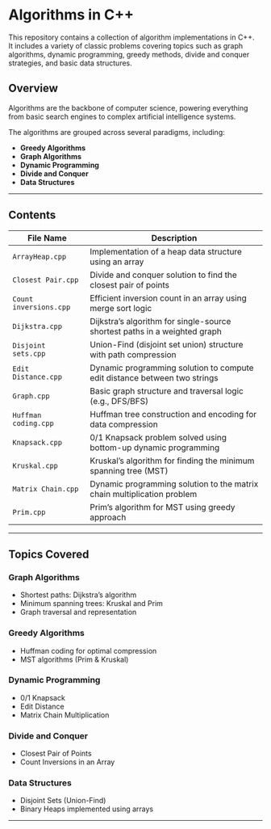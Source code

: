 # Algorithms in C++

This repository contains a collection of algorithm implementations in C++.  
It includes a variety of classic problems covering topics such as graph algorithms, dynamic programming, greedy methods, divide and conquer strategies, and basic data structures.  

##  Overview

Algorithms are the backbone of computer science, powering everything from basic search engines to complex artificial intelligence systems.  

The algorithms are grouped across several paradigms, including:

- **Greedy Algorithms**
- **Graph Algorithms**
- **Dynamic Programming**
- **Divide and Conquer**
- **Data Structures**

---

## Contents

| File Name              | Description |
|------------------------|-------------|
| `ArrayHeap.cpp`        | Implementation of a heap data structure using an array |
| `Closest Pair.cpp`     | Divide and conquer solution to find the closest pair of points |
| `Count inversions.cpp` | Efficient inversion count in an array using merge sort logic |
| `Dijkstra.cpp`         | Dijkstra’s algorithm for single-source shortest paths in a weighted graph |
| `Disjoint sets.cpp`    | Union-Find (disjoint set union) structure with path compression |
| `Edit Distance.cpp`    | Dynamic programming solution to compute edit distance between two strings |
| `Graph.cpp`            | Basic graph structure and traversal logic (e.g., DFS/BFS) |
| `Huffman coding.cpp`   | Huffman tree construction and encoding for data compression |
| `Knapsack.cpp`         | 0/1 Knapsack problem solved using bottom-up dynamic programming |
| `Kruskal.cpp`          | Kruskal’s algorithm for finding the minimum spanning tree (MST) |
| `Matrix Chain.cpp`     | Dynamic programming solution to the matrix chain multiplication problem |
| `Prim.cpp`             | Prim’s algorithm for MST using greedy approach |

---
## Topics Covered

### Graph Algorithms
- Shortest paths: Dijkstra’s algorithm
- Minimum spanning trees: Kruskal and Prim
- Graph traversal and representation

### Greedy Algorithms
- Huffman coding for optimal compression
- MST algorithms (Prim & Kruskal)

### Dynamic Programming
- 0/1 Knapsack
- Edit Distance
- Matrix Chain Multiplication

### Divide and Conquer
- Closest Pair of Points
- Count Inversions in an Array

### Data Structures
- Disjoint Sets (Union-Find)
- Binary Heaps implemented using arrays

---
